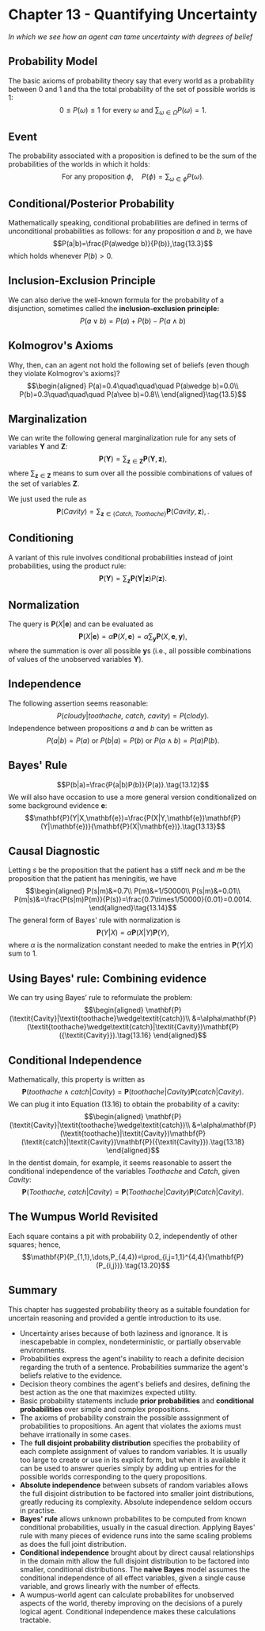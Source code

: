 # Chapter 13 - Quantifying Uncertainty
_In which we see how an agent can tame uncertainty with degrees of belief_

## Probability Model
The basic axioms of probability theory say that every world as a probability between $0$ and $1$ and tha the total probability of the set of possible worlds is $1$:
$$0\leq P(\omega)\leq 1\text{ for every }\omega\text{ and }\sum_{\omega\in\Omega}P(\omega)=1.\tag{13.1}$$
## Event
The probability associated with a proposition is defined to be the sum of the probabilities of the worlds in which it holds:
$$\text{For any proposition }\phi,\quad P(\phi)=\sum_{\omega\in\phi}P(\omega).\tag{13.2}$$
## Conditional/Posterior Probability
Mathematically speaking, conditional probabilities are defined in terms of unconditional probabilities as follows: for any proposition $a$ and $b,$ we have
$$P(a|b)=\frac{P(a\wedge b)}{P(b)},\tag{13.3}$$
which holds whenever $P(b)>0.$
## Inclusion-Exclusion Principle
We can also derive the well-known formula for the probability of a disjunction, sometimes called the __inclusion-exclusion principle:__
$$P(a\vee b)=P(a)+P(b)-P(a\wedge b)\tag{13.4}$$
## Kolmogrov's Axioms
Why, then, can an agent not hold the following set of beliefs (even though they violate Kolmogrov's axioms)?
$$\begin{aligned}
P(a)=0.4\quad\quad\quad P(a\wedge b)=0.0\\
P(b)=0.3\quad\quad\quad P(a\vee b)=0.8\\
\end{aligned}\tag{13.5}$$
## Marginalization
We can write the following general marginalization rule for any sets of variables $\mathbf{Y}$ and $\mathbf{Z}$:
$$\mathbf{P}(\mathbf{Y})=\sum_{\mathbf{z}\in\mathbf{Z}}{\mathbf{P}(\mathbf{Y},\mathbf{z})},\tag{13.6}$$
where $\sum_{\mathbf{z}\in\mathbf{Z}}$ means to sum over all the possible combinations of values of the set of variables $\mathbf{Z}.$

We just used the rule as
$$\mathbf{P}(\textit{Cavity})=\sum_{\mathbf{z}\in\{\textit{Catch, Toothache}\}}{\mathbf{P}(\textit{Cavity},\mathbf{z})},\tag{13.7}.$$
## Conditioning
A variant of this rule involves conditional probabilities instead of joint probabilities, using the product rule:
$$\mathbf{P}(\mathbf{Y})=\sum_{\mathbf{z}}{\mathbf{P}(\mathbf{Y}|\mathbf{z})P(\mathbf{z})}.\tag{13.8}$$
## Normalization
The query is $\mathbf{P}(X|\mathbf{e})$ and can be evaluated as
$$\mathbf{P}(X|\mathbf{e})=\alpha\mathbf{P}(X,\mathbf{e})=\alpha\sum_\mathbf{y}{\mathbf{P}(X,\mathbf{e},\mathbf{y})},\tag{13.9}$$
where the summation is over all possible $\mathbf{y}$s (i.e., all possible combinations of values of the unobserved variables $\mathbf{Y}$).
## Independence
The following assertion seems reasonable:
$$P(\textit{cloudy}|\textit{toothache, catch, cavity})=P(\textit{clody}).\tag{13.10}$$
Independence between propositions $a$ and $b$ can be written as
$$P(a|b)=P(a)\text{ or }P(b|a)=P(b)\text{ or }P(a\wedge b)=P(a)P(b).\tag{13.11}$$
## Bayes' Rule
$$P(b|a)=\frac{P(a|b)P(b)}{P(a)}.\tag{13.12}$$
We will also have occasion to use a more general version conditionalized on some background evidence $\mathbf{e}$:
$$\mathbf{P}(Y|X,\mathbf{e})=\frac{P(X|Y,\mathbf{e})\mathbf{P}(Y|\mathbf{e})}{\mathbf{P}(X|\mathbf{e})}.\tag{13.13}$$
## Causal Diagnostic
Letting $s$ be the proposition that the patient has a stiff neck and $m$ be the proposition that the patient has meningitis, we have
$$\begin{aligned}
P(s|m)&=0.7\\
P(m)&=1/50000\\
P(s|m)&=0.01\\
P(m|s)&=\frac{P(s|m)P(m)}{P(s)}=\frac{0.7\times1/50000}{0.01}=0.0014.
\end{aligned}\tag{13.14}$$
The general form of Bayes' rule with normalization is
$$\mathbf{P}(Y|X)=\alpha\mathbf{P}(X|Y)\mathbf{P}(Y),\tag{13.15}$$
where $\alpha$ is the normalization constant needed to make the entries in $\mathbf{P}(Y|X)$ sum to $1.$
## Using Bayes' rule: Combining evidence
We can try using Bayes’ rule to reformulate the problem:
$$\begin{aligned}
\mathbf{P}(\textit{Cavity}|\textit{toothache}\wedge\textit{catch})\\
&=\alpha\mathbf{P}(\textit{toothache}\wedge\textit{catch}|\textit{Cavity})\mathbf{P}({\textit{Cavity}}).\tag{13.16}
\end{aligned}$$
## Conditional Independence
Mathematically, this property is written as
$$\mathbf{P}(\textit{toothache}\wedge\textit{catch}|\textit{Cavity})=\mathbf{P}(\textit{toothache}|\textit{Cavity})\mathbf{P}(\textit{catch}|\textit{Cavity}).\tag{13.17}$$
We can plug it into Equation $(13.16)$ to obtain the probability of a cavity:
$$\begin{aligned}
\mathbf{P}(\textit{Cavity}|\textit{toothache}\wedge\textit{catch})\\
&=\alpha\mathbf{P}(\textit{toothache}|\textit{Cavity})\mathbf{P}(\textit{catch}|\textit{Cavity})\mathbf{P}({\textit{Cavity}}).\tag{13.18}
\end{aligned}$$
In the dentist domain, for example, it seems reasonable to assert the conditional independence of the variables _Toothache_ and _Catch_, given _Cavity_:
$$\mathbf{P}(\textit{Toothache, catch}|\textit{Cavity})=\mathbf{P}(\textit{Toothache}|\textit{Cavity})\mathbf{P}(\textit{Catch}|\textit{Cavity}).\tag{13.19}$$
## The Wumpus World Revisited
Each square contains a pit with probability $0.2,$ independently of other squares; hence,
$$\mathbf{P}(P_{1,1},\dots,P_{4,4})=\prod_{i,j=1,1}^{4,4}{\mathbf{P}(P_{i,j})}.\tag{13.20}$$
## Summary
This chapter has suggested probability theory as a suitable foundation for uncertain reasoning and provided a gentle introduction to its use.
* Uncertainty arises because of both laziness and ignorance. It is inescapebable in complex, nondeterministic, or partially observable environments.
* Probabilities express the agent's inability to reach a definite decision regarding the truth of a sentence. Probabilities summarize the agent's beliefs relative to the evidence.
* Decision theory combines the agent's beliefs and desires, defining the best action as the one that maximizes expected utility.
* Basic probability statements include __prior probabilities__ and __conditional probabilities__ over simple and complex propositions.
* The axioms of probability constrain the possible asssignment of probabilities to propositions. An agent that violates the axioms must behave irrationally in some cases.
* The __full disjoint probability distribution__ specifies the probability of each complete assignment of values to random variables. It is usually too large to create or use in its explicit form, but when it is available it can be used to answer queries simply by adding up entries for the possible worlds corresponding to the query propositions.
* __Absolute independence__ between subsets of random variables allows the full disjoint distribution to be factored into smaller joint distributions, greatly reducing its complexity. Absolute independence seldom occurs in practise.
* __Bayes' rule__ allows unknown probabilites to be computed from known conditional probabilities, usually in the casual direction. Applying Bayes' rule with many pieces of evidence runs into the same scaling problems as does the full joint distribution.
* __Conditional independence__ brought about by direct causal relationships in the domain mith allow the full disjoint distribution to be factored into smaller, conditional distributions. The __naive Bayes__ model assumes the conditional independence of all effect variables, given a single cause variable, and grows linearly with the number of effects.
* A wumpus-world agent can calculate probabilites for unobserved aspects of the world, thereby improving on the decisions of a purely logical agent. Conditional independence makes these calculations tractable.

